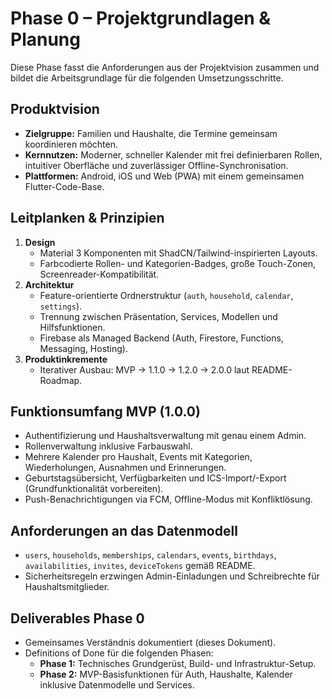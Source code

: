 # Phase 0 – Projektgrundlagen & Planung

Diese Phase fasst die Anforderungen aus der Projektvision zusammen und bildet die Arbeitsgrundlage für die folgenden Umsetzungsschritte.

## Produktvision
- **Zielgruppe:** Familien und Haushalte, die Termine gemeinsam koordinieren möchten.
- **Kernnutzen:** Moderner, schneller Kalender mit frei definierbaren Rollen, intuitiver Oberfläche und zuverlässiger Offline-Synchronisation.
- **Plattformen:** Android, iOS und Web (PWA) mit einem gemeinsamen Flutter-Code-Base.

## Leitplanken & Prinzipien
1. **Design**
   - Material 3 Komponenten mit ShadCN/Tailwind-inspirierten Layouts.
   - Farbcodierte Rollen- und Kategorien-Badges, große Touch-Zonen, Screenreader-Kompatibilität.
2. **Architektur**
   - Feature-orientierte Ordnerstruktur (`auth`, `household`, `calendar`, `settings`).
   - Trennung zwischen Präsentation, Services, Modellen und Hilfsfunktionen.
   - Firebase als Managed Backend (Auth, Firestore, Functions, Messaging, Hosting).
3. **Produktinkremente**
   - Iterativer Ausbau: MVP → 1.1.0 → 1.2.0 → 2.0.0 laut README-Roadmap.

## Funktionsumfang MVP (1.0.0)
- Authentifizierung und Haushaltsverwaltung mit genau einem Admin.
- Rollenverwaltung inklusive Farbauswahl.
- Mehrere Kalender pro Haushalt, Events mit Kategorien, Wiederholungen, Ausnahmen und Erinnerungen.
- Geburtstagsübersicht, Verfügbarkeiten und ICS-Import/-Export (Grundfunktionalität vorbereiten).
- Push-Benachrichtigungen via FCM, Offline-Modus mit Konfliktlösung.

## Anforderungen an das Datenmodell
- `users`, `households`, `memberships`, `calendars`, `events`, `birthdays`, `availabilities`, `invites`, `deviceTokens` gemäß README.
- Sicherheitsregeln erzwingen Admin-Einladungen und Schreibrechte für Haushaltsmitglieder.

## Deliverables Phase 0
- Gemeinsames Verständnis dokumentiert (dieses Dokument).
- Definitions of Done für die folgenden Phasen:
  - **Phase 1:** Technisches Grundgerüst, Build- und Infrastruktur-Setup.
  - **Phase 2:** MVP-Basisfunktionen für Auth, Haushalte, Kalender inklusive Datenmodelle und Services.
